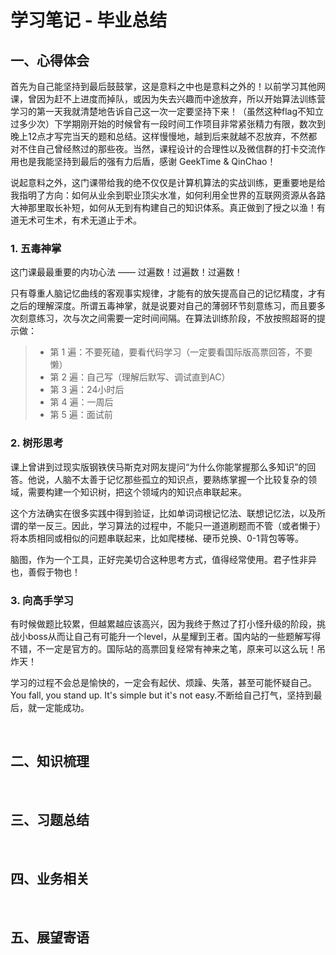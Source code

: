 # 学习笔记 - 毕业总结

## 一、心得体会

首先为自己能坚持到最后鼓鼓掌，这是意料之中也是意料之外的！以前学习其他网课，曾因为赶不上进度而掉队，或因为失去兴趣而中途放弃，所以开始算法训练营学习的第一天我就清楚地告诉自己这一次一定要坚持下来！（虽然这种flag不知立过多少次）下学期刚开始的时候曾有一段时间工作项目非常紧张精力有限，数次到晚上12点才写完当天的题和总结。这样慢慢地，越到后来就越不忍放弃，不然都对不住自己曾经熬过的那些夜。当然，课程设计的合理性以及微信群的打卡交流作用也是我能坚持到最后的强有力后盾，感谢 GeekTime & QinChao！

说起意料之外，这门课带给我的绝不仅仅是计算机算法的实战训练，更重要地是给我指明了方向：如何从业余到职业顶尖水准，如何利用全世界的互联网资源从各路大神那里取长补短，如何从无到有构建自己的知识体系。真正做到了授之以渔！有道无术可生术，有术无道止于术。

### 1. 五毒神掌

这门课最最重要的内功心法 —— 过遍数！过遍数！过遍数！

只有尊重人脑记忆曲线的客观事实规律，才能有的放矢提高自己的记忆精度，才有之后的理解深度。所谓五毒神掌，就是说要对自己的薄弱环节刻意练习，而且要多次刻意练习，次与次之间需要一定时间间隔。在算法训练阶段，不放按照超哥的提示做：

> - 第 1 遍：不要死磕，要看代码学习（一定要看国际版高票回答，不要懒）
> - 第 2 遍：自己写（理解后默写、调试直到AC）
> - 第 3 遍：24小时后
> - 第 4 遍：一周后 
> - 第 5 遍：面试前

### 2. **树**形思考

课上曾讲到过现实版钢铁侠马斯克对网友提问“为什么你能掌握那么多知识”的回答。他说，人脑不太善于记忆那些孤立的知识点，要熟练掌握一个比较复杂的领域，需要构建一个知识树，把这个领域内的知识点串联起来。

这个方法确实在很多实践中得到验证，比如单词词根记忆法、联想记忆法，以及所谓的举一反三。因此，学习算法的过程中，不能只一道道刷题而不管（或者懒于）将本质相同或相似的问题串联起来，比如爬楼梯、硬币兑换、0-1背包等等。

脑图，作为一个工具，正好完美切合这种思考方式，值得经常使用。君子性非异也，善假于物也！

### 3. 向高手学习

有时候做题比较累，但越累越应该高兴，因为我终于熬过了打小怪升级的阶段，挑战小boss从而让自己有可能升一个level，从星耀到王者。国内站的一些题解写得不错，不一定是官方的。国际站的高票回复经常有神来之笔，原来可以这么玩！吊炸天！

学习的过程不会总是愉快的，一定会有起伏、烦躁、失落，甚至可能怀疑自己。You fall, you stand up. It's simple but it's not easy.不断给自己打气，坚持到最后，就一定能成功。

<br/>

## 二、知识梳理



<br/>

## 三、习题总结


<br/>

## 四、业务相关


<br/>

## 五、展望寄语